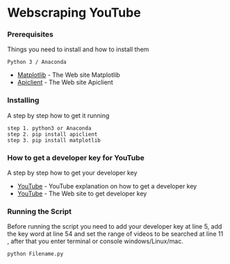 # Webscraping YouTube

### Prerequisites

Things you need to install and how to install them
```
Python 3 / Anaconda
```
* [Matplotlib](https://matplotlib.org/api/pyplot_api.html) - The Web site  Matplotlib
* [Apiclient](https://pypi.org/project/apiclient/) - The Web site  Apiclient

### Installing

A step by step how to get it running
```
step 1. python3 or Anaconda
step 2. pip install apiclient
step 3. pip install matplotlib
```

### How to get a developer key for YouTube

A step by step how to get your developer key

* [YouTube](https://youtu.be/Im69kzhpR3I) - YouTube explanation on how to get a developer key
* [YouTube](https://code.google.com/apis/console) - The Web site to get developer key

### Running the Script

Before running the script you need to add your developer key at line 5, add the key word at line 54 and set the range of videos to be searched at line 11 , after that you enter terminal or console windows/Linux/mac.  
```
python Filename.py
```

